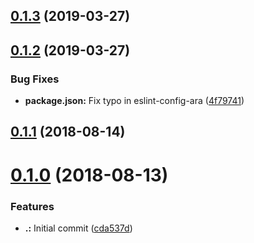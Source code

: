 <a name="0.1.3"></a>
## [0.1.3](https://github.com/AraBlocks/ara-secret-storage/compare/0.1.2...0.1.3) (2019-03-27)



<a name="0.1.2"></a>
## [0.1.2](https://github.com/AraBlocks/ara-secret-storage/compare/0.1.1...0.1.2) (2019-03-27)


### Bug Fixes

* **package.json:** Fix typo in eslint-config-ara ([4f79741](https://github.com/AraBlocks/ara-secret-storage/commit/4f79741))



<a name="0.1.1"></a>
## [0.1.1](https://github.com/AraBlocks/ara-secret-storage/compare/0.1.0...0.1.1) (2018-08-14)



<a name="0.1.0"></a>
# [0.1.0](https://github.com/AraBlocks/ara-secret-storage/compare/cda537d...0.1.0) (2018-08-13)


### Features

* **.:** Initial commit ([cda537d](https://github.com/AraBlocks/ara-secret-storage/commit/cda537d))



